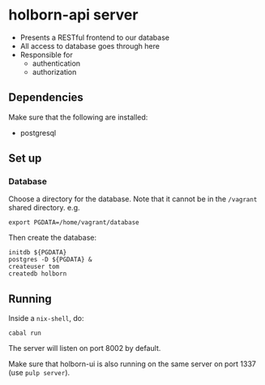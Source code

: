 # holborn-api server

* Presents a RESTful frontend to our database
* All access to database goes through here
* Responsible for
  * authentication
  * authorization

## Dependencies

Make sure that the following are installed:

* postgresql

## Set up

### Database

Choose a directory for the database. Note that it cannot be in the `/vagrant`
shared directory. e.g.

```
export PGDATA=/home/vagrant/database
```

Then create the database:

```
initdb ${PGDATA}
postgres -D ${PGDATA} &
createuser tom
createdb holborn
```

## Running

Inside a `nix-shell`, do:

```
cabal run
```

The server will listen on port 8002 by default.

Make sure that holborn-ui is also running on the same server on port 1337 (use
`pulp server`).

